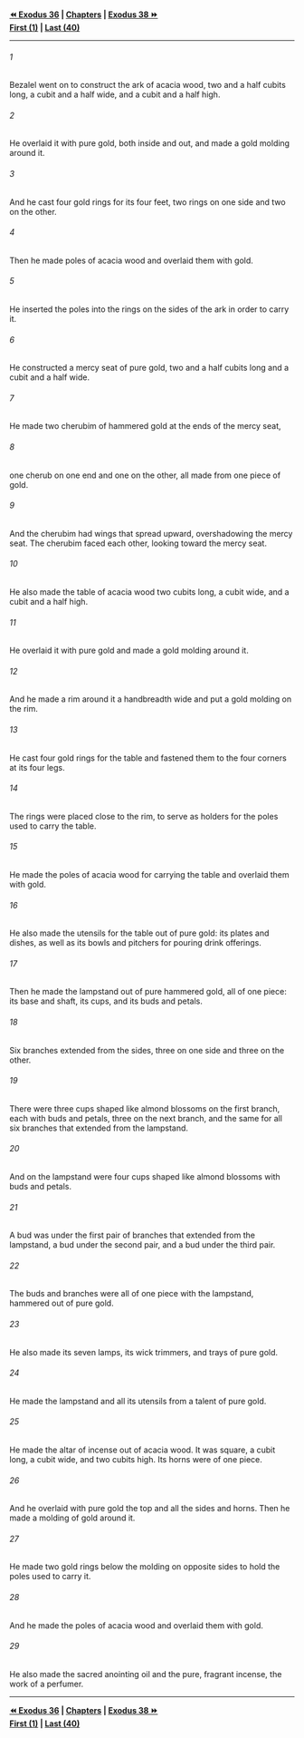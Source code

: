   
**[⏪ Exodus 36](./Exodus%2036.md) | [Chapters](./_index.md) | [Exodus 38 ⏩](./Exodus%2038.md)**  
**[First (1)](./Exodus%201.md) | [Last (40)](./Exodus%2040.md)**  
  
---  
  
###### 1  
Bezalel went on to construct the ark of acacia wood, two and a half cubits long, a cubit and a half wide, and a cubit and a half high.  
  
###### 2  
He overlaid it with pure gold, both inside and out, and made a gold molding around it.  
  
###### 3  
And he cast four gold rings for its four feet, two rings on one side and two on the other.  
  
###### 4  
Then he made poles of acacia wood and overlaid them with gold.  
  
###### 5  
He inserted the poles into the rings on the sides of the ark in order to carry it.  
  
###### 6  
He constructed a mercy seat of pure gold, two and a half cubits long and a cubit and a half wide.  
  
###### 7  
He made two cherubim of hammered gold at the ends of the mercy seat,  
  
###### 8  
one cherub on one end and one on the other, all made from one piece of gold.  
  
###### 9  
And the cherubim had wings that spread upward, overshadowing the mercy seat. The cherubim faced each other, looking toward the mercy seat.  
  
###### 10  
He also made the table of acacia wood two cubits long, a cubit wide, and a cubit and a half high.  
  
###### 11  
He overlaid it with pure gold and made a gold molding around it.  
  
###### 12  
And he made a rim around it a handbreadth wide and put a gold molding on the rim.  
  
###### 13  
He cast four gold rings for the table and fastened them to the four corners at its four legs.  
  
###### 14  
The rings were placed close to the rim, to serve as holders for the poles used to carry the table.  
  
###### 15  
He made the poles of acacia wood for carrying the table and overlaid them with gold.  
  
###### 16  
He also made the utensils for the table out of pure gold: its plates and dishes, as well as its bowls and pitchers for pouring drink offerings.  
  
###### 17  
Then he made the lampstand out of pure hammered gold, all of one piece: its base and shaft, its cups, and its buds and petals.  
  
###### 18  
Six branches extended from the sides, three on one side and three on the other.  
  
###### 19  
There were three cups shaped like almond blossoms on the first branch, each with buds and petals, three on the next branch, and the same for all six branches that extended from the lampstand.  
  
###### 20  
And on the lampstand were four cups shaped like almond blossoms with buds and petals.  
  
###### 21  
A bud was under the first pair of branches that extended from the lampstand, a bud under the second pair, and a bud under the third pair.  
  
###### 22  
The buds and branches were all of one piece with the lampstand, hammered out of pure gold.  
  
###### 23  
He also made its seven lamps, its wick trimmers, and trays of pure gold.  
  
###### 24  
He made the lampstand and all its utensils from a talent of pure gold.  
  
###### 25  
He made the altar of incense out of acacia wood. It was square, a cubit long, a cubit wide, and two cubits high. Its horns were of one piece.  
  
###### 26  
And he overlaid with pure gold the top and all the sides and horns. Then he made a molding of gold around it.  
  
###### 27  
He made two gold rings below the molding on opposite sides to hold the poles used to carry it.  
  
###### 28  
And he made the poles of acacia wood and overlaid them with gold.  
  
###### 29  
He also made the sacred anointing oil and the pure, fragrant incense, the work of a perfumer.  
  
  
---  
  
**[⏪ Exodus 36](./Exodus%2036.md) | [Chapters](./_index.md) | [Exodus 38 ⏩](./Exodus%2038.md)**  
**[First (1)](./Exodus%201.md) | [Last (40)](./Exodus%2040.md)**  
  
